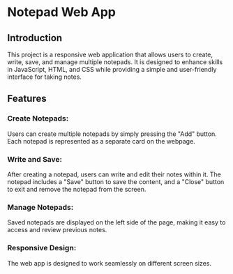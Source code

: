 # Notepad Web App
## Introduction
This project is a responsive web application that allows users to create, write, save, and manage multiple notepads. It is designed to enhance skills in JavaScript, HTML, and CSS while providing a simple and user-friendly interface for taking notes.

## Features
  ### Create Notepads:
  Users can create multiple notepads by simply pressing the "Add" button. Each notepad is represented as a separate card on the webpage.

 ### Write and Save:
 After creating a notepad, users can write and edit their notes within it. The notepad includes a "Save" button to save the content, and a "Close" button to exit and remove the notepad from the screen.

 ### Manage Notepads: 
 Saved notepads are displayed on the left side of the page, making it easy to access and review previous notes.

 ### Responsive Design: 
 The web app is designed to work seamlessly on different screen sizes.
